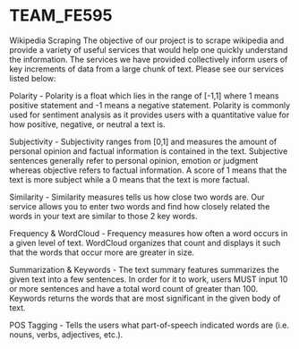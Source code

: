 # TEAM_FE595

Wikipedia Scraping
The objective of our project is to scrape wikipedia and provide a variety of useful services that would help one quickly understand the information. The services we have provided collectively inform users of key increments of data from a large chunk of text. Please see our services listed below: 

Polarity - Polarity is a float which lies in the range of [-1,1] where 1 means positive statement and -1 means a negative statement. Polarity is commonly used for sentiment analysis as it provides users with a quantitative value for how positive, negative, or neutral a text is. 

Subjectivity - Subjectivity ranges from [0,1] and measures the amount of personal opinion and factual information is contained in the text. Subjective sentences generally refer to personal opinion, emotion or judgment whereas objective refers to factual information. A score of 1 means that the text is more subject while a 0 means that the text is more factual. 

Similarity - Similarity measures tells us how close two words are. Our service allows you to enter two words and find how closely related the words in your text are similar to those 2 key words. 

Frequency & WordCloud - Frequency measures how often a word occurs in a given level of text. WordCloud organizes that count and displays it such that the words that occur more are greater in size. 

Summarization & Keywords - The text summary features summarizes the given text into a few sentences. In order for it to work, users MUST input 10 or more sentences and have a total word count of greater than 100. Keywords returns the words that are most significant in the given body of text. 

POS Tagging - Tells the users what part-of-speech indicated words are (i.e. nouns, verbs, adjectives, etc.). 


